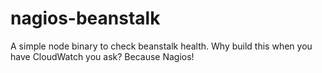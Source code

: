 # nagios-beanstalk
A simple node binary to check beanstalk health.  Why build this when you have CloudWatch you ask?  Because Nagios!

